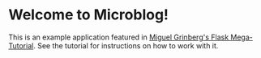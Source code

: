 # Welcome to Microblog!

This is an example application featured in [Miguel Grinberg's Flask Mega-Tutorial](https://blog.miguelgrinberg.com/post/the-flask-mega-tutorial-part-i-hello-world). See the tutorial for instructions on how to work with it.